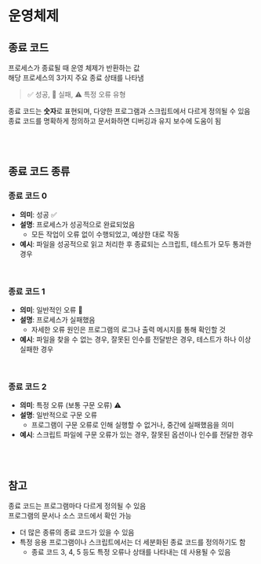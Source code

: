 # 운영체제 

## 종료 코드

프로세스가 종료될 때 운영 체제가 반환하는 값    
해당 프로세스의 3가지 주요 종료 상태를 나타냄    

> ✅ 성공, 🚨 실패, ⚠️ 특정 오류 유형

종료 코드는 **숫자**로 표현되며, 다양한 프로그램과 스크립트에서 다르게 정의될 수 있음  
종료 코드를 명확하게 정의하고 문서화하면 디버깅과 유지 보수에 도움이 됨

<br><br>

## 종료 코드 종류

### 종료 코드 0

- **의미**: 성공 ✅
- **설명**: 프로세스가 성공적으로 완료되었음
  - 모든 작업이 오류 없이 수행되었고, 예상한 대로 작동
- **예시**: 파일을 성공적으로 읽고 처리한 후 종료되는 스크립트, 테스트가 모두 통과한 경우

<br>

### 종료 코드 1

- **의미**: 일반적인 오류 🚨
- **설명**: 프로세스가 실패했음
  - 자세한 오류 원인은 프로그램의 로그나 출력 메시지를 통해 확인할 것 
- **예시**: 파일을 찾을 수 없는 경우, 잘못된 인수를 전달받은 경우, 테스트가 하나 이상 실패한 경우

<br>

### 종료 코드 2

- **의미**: 특정 오류 (보통 구문 오류) ⚠️
- **설명**: 일반적으로 구문 오류
  - 프로그램이 구문 오류로 인해 실행할 수 없거나, 중간에 실패했음을 의미
- **예시**: 스크립트 파일에 구문 오류가 있는 경우, 잘못된 옵션이나 인수를 전달한 경우

<br><br>

## 참고

종료 코드는 프로그램마다 다르게 정의될 수 있음  
프로그램의 문서나 소스 코드에서 확인 가능
* 더 많은 종류의 종료 코드가 있을 수 있음
* 특정 응용 프로그램이나 스크립트에서는 더 세분화된 종료 코드를 정의하기도 함 
  * 종료 코드 3, 4, 5 등도 특정 오류나 상태를 나타내는 데 사용될 수 있음
